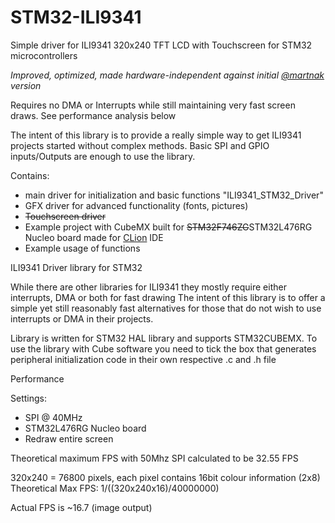 # STM32-ILI9341
Simple driver for ILI9341 320x240 TFT LCD with Touchscreen for STM32 microcontrollers

*Improved, optimized, made hardware-independent against initial [@martnak](https://github.com/martnak/STM32-ILI9341) version*

Requires no DMA or Interrupts while still maintaining very fast screen draws. See performance analysis below

The intent of this library is to provide a really simple way to get ILI9341 projects started without complex methods.
Basic SPI and GPIO inputs/Outputs are enough to use the library.

Contains:
  - main driver for initialization and basic functions "ILI9341_STM32_Driver"
  - GFX driver for advanced functionality (fonts, pictures)
  - <s>Touchscreen driver</s>
  - Example project with CubeMX built for <s>STM32F746ZG</s>STM32L476RG Nucleo board made for [CLion](https://jetbrains.com/clion) IDE
  - Example usage of functions

ILI9341 Driver library for STM32


While there are other libraries for ILI9341 they mostly require either interrupts, DMA or both for fast drawing
The intent of this library is to offer a simple yet still reasonably fast alternatives for those that
do not wish to use interrupts or DMA in their projects.

Library is written for STM32 HAL library and supports STM32CUBEMX. To use the library with Cube software
you need to tick the box that generates peripheral initialization code in their own respective .c and .h file


Performance

Settings:	
  - SPI @ 40MHz 
  - STM32L476RG Nucleo board
  - Redraw entire screen

  Theoretical maximum FPS with 50Mhz SPI calculated to be 32.55 FPS
  
  320x240 = 76800 pixels, each pixel contains 16bit colour information (2x8)
  Theoretical Max FPS: 1/((320x240x16)/40000000)
  
  Actual FPS is ~16.7 (image output)


